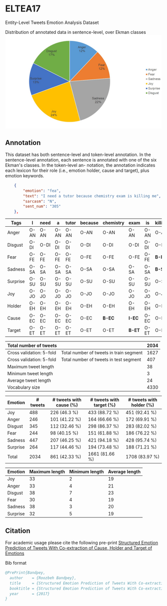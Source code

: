 # ELTEA17
Entity-Level Tweets Emotion Analysis Dataset


Distribution of annotated data in sentence-level, over Ekman classes
![GitHub Logo](images/Sent_Anno_Distro.png)


## Annotation
This dataset has both sentence-level and token-level annotation. In the sentence-level annotation, each sentence is annotated with one of the six Ekman's classes. In the token-level an- notation, the annotation indicates each lexicon for their role (i.e., emotion holder, cause and target), plus emotion keywords.
```json
    {
        "emotion": "fea",
        "text": "I need a tutor because chemistry exam is killing me",
        "sarcasm": "N",
        "sent_num": "305"
    },
```

Tags|I|need|a|tutor|because|**chemistry**|**exam**|is|**killing**|**me**
---------|---------|---------|---------|---------|---------|---------|---------|---------|---------|---------
Anger|O-AN|O-AN|O-AN|O-AN|O-AN|O-AN|O-AN|O-AN|O-AN|O-AN
Disgust|O-DI|O-DI|O-DI|O-DI|O-DI|O-DI|O-DI|O-DI|O-DI|O-DI
Fear|O-FE|O-FE|O-FE|O-FE|O-FE|O-FE|O-FE|O-FE|**B-FE**|O-FE
Sadness|O-SA|O-SA|O-SA|O-SA|O-SA|O-SA|O-SA|O-SA|**B-SA**|O-SA
Surprise|O-SU|O-SU|O-SU|O-SU|O-SU|O-SU|O-SU|O-SU|O-SU|O-SU
Joy|O-JO|O-JO|O-JO|O-JO|O-JO|O-JO|O-JO|O-JO|O-JO|O-JO
Holder|O-EH|O-EH|O-EH|O-EH|O-EH|O-EH|O-EH|O-EH|O-EH|**B-EH**
Cause|O-EC|O-EC|O-EC|O-EC|O-EC|**B-EC**|**I-EC**|O-EC|O-EC|O-EC
Target|O-ET|O-ET|O-ET|O-ET|O-ET|O-ET|**B-ET**|O-ET|O-ET|O-ET


Total number of tweets||2034
-----------|-----------|-----------
Cross validation: 5-fold|Total number of tweets in train segment|1627
Cross validation: 5-fold|Total number of tweets in test segment|407 
Maximum tweet length||38  
Minimum tweet length||3   
Average tweet length||24  
Vocabulary size||4330


Emotion|# tweets|# tweets with cause (%)|# tweets with target (%)|# tweets with holder (%)
-----------|-----------|-----------|-----------|-----------
Joy|488|226 (46.3 \%)|433 (88.72 %)|451 (92.41 %)
Anger|246|101 (41.22 \%)|164 (66.66 %)|172 (69.91 %)
Disgust|345|112 (32.46 \%)|298 (86.37 %)|283 (82.02 %)
Fear|244|98 (40.15 \%)|151 (61.88 %)|186 (76.22 %)
Sadness|447|207 (46.25 \%)|421 (94.18 %)|428 (95.74 %)
Surprise|264|117 (44.46 \%)|194 (73.48 %)|188 (71.21 %)
Total| 2034|861 (42.33 \%)|1661 (81.66 %)|1708 (83.97 %)

Emotion|Maximum length|Minimum length|Average length
-----------|-----------|-----------|-----------
Joy|33|2|19
Anger|33|4|21
Disgust|38|7|23
Fear|30|4|19
Sadness|38|3|20
Surprise|32|5|19


## Citation
For academic usage please cite the following pre-print
[Structured Emotion Prediction of Tweets With Co-extraction of Cause, Holder and Target of Emotions](https://www.researchgate.net/profile/Roozbeh-Bandpey-2/publication/341344305_Structured_Emotion_Prediction_of_Tweets_With_Co-extraction_of_Cause_Holder_and_Target_of_Emotions/links/5ebbc08ea6fdcc90d6728396/Structured-Emotion-Prediction-of-Tweets-With-Co-extraction-of-Cause-Holder-and-Target-of-Emotions.pdf)

Bib format
```bib
@PrePrint{Bandpey,
  author    = {Roozbeh Bandpey},
  title     = {Structured Emotion Prediction of Tweets With Co-extraction of Cause, Holder and Target of Emotions},
  booktitle = {Structured Emotion Prediction of Tweets With Co-extraction of Cause, Holder and Target of Emotions. pages 15-25. ResearchGate},
  year      = {2017}
}
```